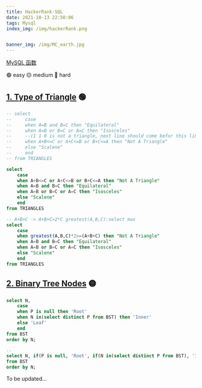 ```yaml
---
title: HackerRank-SQL
date: 2021-10-13 22:50:06
tags: Mysql
index_img: /img/hackerRank.png


banner_img: /img/MC_earth.jpg
---
```

[MySQL 函数](https://www.begtut.com/sql/sql-ref-mysql.html)

:green_circle: easy :yellow_circle: medium :red_circle: hard
## [1. Type of Triangle](https://www.hackerrank.com/challenges/what-type-of-triangle/problem?isFullScreen=true) :green_circle:
```sql
-- select 
--     case
--     when A=B and B=C then "Equilateral"
--     when A=B or B=C or A=C then "Isosceles" 
--     --(1 1 0 is not a triangle, next line should come befor this line)
--     when A+B<=C or A+C<=B or B+C<=A then "Not A Triangle"
--     else "Scalene"
--     end
-- from TRIANGLES

select 
    case 
    when A+B<=C or A+C<=B or B+C<=A then "Not A Triangle"
    when A=B and B=C then "Equilateral"
    when A=B or B=C or A=C then "Isosceles"           
    else "Scalene"
    end
from TRIANGLES

-- A+B>C -> A+B+C>2*C greatest(A,B,C):select max
select 
    case
    when greatest(A,B,C)*2>=(A+B+C) then "Not A Triangle" 
    when A=B and B=C then "Equilateral"
    when A=B or B=C or A=C then "Isosceles"
    else "Scalene"
    end
from TRIANGLES
```
## [2. Binary Tree Nodes](https://www.hackerrank.com/challenges/binary-search-tree-1/problem?isFullScreen=true) :yellow_circle:
```sql
select N,
    case
    when P is null then 'Root'
    when N in(select distinct P from BST) then 'Inner'
    else 'Leaf'
    end
from BST
order by N;

--
select N, if(P is null, 'Root', if(N in(select distinct P from BST), 'Inner', 'Leaf'))
from BST
order by N;
```

To be updated...